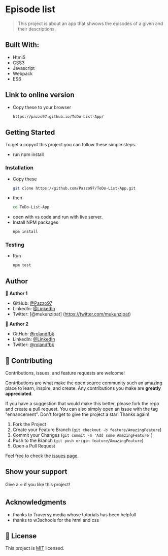 # Episode list

> This project is about an app that shwows the episodes of a given and their descriptions.
## Built With:

- Html5
- CSS3
- Javascript
- Webpack
- ES6

## Link to online version

- Copy these to your browser
    ```sh
    https://pazzo97.github.io/ToDo-List-App/


## Getting Started

To get a copyof this project you can follow these simple steps.

- run npm install

### Installation

- Copy these
    ```sh
  git clone https://github.com/Pazzo97/ToDo-List-App.git
   
- then
    ```sh
  cd ToDo-List-App

- open with vs code and run with live server.
- Install NPM packages
   ```sh
  npm install


### Testing

- Run
   ```sh
  npm test

## Author

👤 **Author 1**

- GitHub: [@Pazzo97](https://github.com/Pazzo97)
- LinkedIn: [@LinkedIn](https://www.linkedin.com/in/patrick-mukunzi-8389861a9/)
- Twitter: [@mukunzipat] (https://twitter.com/mukunzipat)

👤 **Author 2**

- GitHub: [@rolandfbk](https://github.com/rolandfbk)
- LinkedIn: [@LinkedIn](https://linkedin.com/in/roland-ossisa-yuma-4595547b)
- Twitter: [@rolandfbk](https://twitter.com/rolandfbk)


## 🤝 Contributing

Contributions, issues, and feature requests are welcome!

Contributions are what make the open source community such an amazing place to learn, inspire, and create. Any contributions you make are **greatly appreciated**.

If you have a suggestion that would make this better, please fork the repo and create a pull request. You can also simply open an issue with the tag "enhancement".
Don't forget to give the project a star! Thanks again!

1. Fork the Project
2. Create your Feature Branch (`git checkout -b feature/AmazingFeature`)
3. Commit your Changes (`git commit -m 'Add some AmazingFeature'`)
4. Push to the Branch (`git push origin feature/AmazingFeature`)
5. Open a Pull Request

Feel free to check the [issues page](https://github.com/Pazzo97/ToDo-List-App/issues).

## Show your support

Give a ⭐️ if you like this project!

## Acknowledgments

- thanks to Traversy media whose tutorials has been helpfull
- thanks to w3schools for the html and css


## 📝 License

This project is [MIT](LICENSE) licensed.